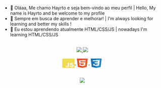 - 👋 Oláaa, Me chamo Hayrto e seja bem-vindo ao meu perfil | Hello, My name is Hayrto and be welcome to my profile 
- 👀 Sempre em busca de aprender e melhorar! | I'm always looking for learning and better my skills !
- 🌱 Eu estou aprendendo atualmente HTML/CSS/JS  | nowadays I'm learning HTML/CSS/JS

<div align="center"> 
<div style="display: inline_block"> <br>
  <a href="https://github.com/Hayrto">
  <img height="180em" src="https://github-readme-stats.vercel.app/api?username=Hayrto&show_icons=true&theme=dracula&include_all_commits=true&count_private=true"/>
  <img height="180em" src="https://github-readme-stats.vercel.app/api/top-langs/?username=Hayrto&layout=compact&langs_count=7&theme=dracula"/>
  <br><br>
  <img align="center" alt="Hayrto-Js" height="30" width="40" src="https://raw.githubusercontent.com/devicons/devicon/master/icons/javascript/javascript-plain.svg">
  <img align="center" alt="Hayrto-HTML" height="30" width="40" src="https://raw.githubusercontent.com/devicons/devicon/master/icons/html5/html5-original.svg">
  <img align="center" alt="Hayrto-CSS" height="30" width="40" src="https://raw.githubusercontent.com/devicons/devicon/master/icons/css3/css3-original.svg">
  <br><br>

</div>


  <a href = "mailto:blackromero120@gmail.com"><img src="https://img.shields.io/badge/-Gmail-%23333?style=for-the-badge&logo=gmail&logoColor=white" target="_blank"></a> 
 
</div>
